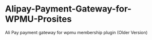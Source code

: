 # Alipay-Payment-Gateway-for-WPMU-Prosites
Ali Pay payment gateway for wpmu membership plugin (Older Version)
